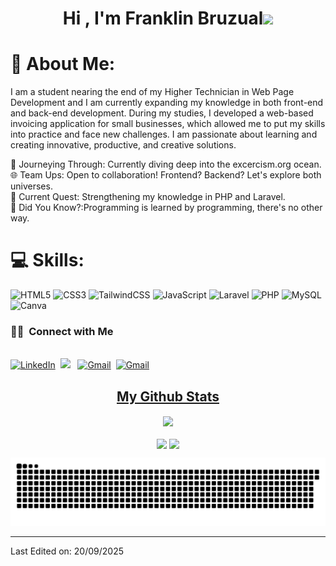 <h1 align="center"><b>Hi , I'm Franklin Bruzual</b><img src="https://media.giphy.com/media/hvRJCLFzcasrR4ia7z/giphy.gif" width="35"></h1>

# 💫 About Me:
I am a student nearing the end of my Higher Technician in Web Page Development and I am currently expanding my knowledge in both front-end and back-end development. During my studies, I developed a web-based invoicing application for small businesses, which allowed me to put my skills into practice and face new challenges. I am passionate about learning and creating innovative, productive, and creative solutions.

🚀 Journeying Through: Currently diving deep into the excercism.org ocean.<br>🌐 Team Ups: Open to collaboration! Frontend? Backend? Let's explore both universes.<br>📘 Current Quest: Strengthening my knowledge in PHP and Laravel.<br>🌟 Did You Know?:Programming is learned by programming, there's no other way.



# 💻 Skills:
![HTML5](https://img.shields.io/badge/html5-%23E34F26.svg?style=for-the-badge&logo=html5&logoColor=white) ![CSS3](https://img.shields.io/badge/css3-%231572B6.svg?style=for-the-badge&logo=css3&logoColor=white)  ![TailwindCSS](https://img.shields.io/badge/tailwindcss-%2338B2AC.svg?style=for-the-badge&logo=tailwind-css&logoColor=white) ![JavaScript](https://img.shields.io/badge/javascript-%23323330.svg?style=for-the-badge&logo=javascript&logoColor=%23F7DF1E) ![Laravel](https://img.shields.io/badge/laravel-%23FF2D20.svg?style=for-the-badge&logo=laravel&logoColor=white) ![PHP](https://img.shields.io/badge/php-%23777BB4.svg?style=for-the-badge&logo=php&logoColor=white) 
![MySQL](https://img.shields.io/badge/mysql-4479A1.svg?style=for-the-badge&logo=mysql&logoColor=white) ![Canva](https://img.shields.io/badge/Canva-%2300C4CC.svg?style=for-the-badge&logo=Canva&logoColor=white) 

<h3> 🤝🏻 &nbsp;Connect with Me </h3> 

<p>
<br>
<a href="#"><img src="https://img.shields.io/badge/linkedin-%230077B5.svg?&style=for-the-badge&logo=linkedin&logoColor=white" alt="LinkedIn" /></a>&nbsp;
<a href="#"><img src="https://img.shields.io/badge/X-%23000000.svg?style=for-the-badge&logo=X&logoColor=white" /></a>&nbsp;</a>&nbsp;
<a href="#"><img src="https://img.shields.io/badge/Instagram-%23E4405F.svg?style=for-the-badge&logo=Instagram&logoColor=white" alt="Gmail"/></a>&nbsp;
<a href="mailto:franklinbruzual2017@gmail.com?subject=Hola%20Jiji"><img src="https://img.shields.io/badge/gmail-%23D14836.svg?&style=for-the-badge&logo=gmail&logoColor=white" alt="Gmail"/></a>&nbsp;
</p>

<h2 align="center"><u>My Github Stats</u></h2>
<p align="center">
<img align="center" src="https://github-readme-stats.vercel.app/api/top-langs/?username=Frankl1nxd&layout=compact&theme=github_dark&langs_count=10&exclude_repo=kasweb">
<br>
<br>
<img align="center" src="https://github-readme-stats.vercel.app/api?username=Frankl1nxd&count_private=true&show_icons=trueline_height=21&theme=github_dark">	
<img align="center" src="https://github-readme-streak-stats.herokuapp.com/?user=Frankl1nxd&theme=holi-theme">
</p>

![snake gif](https://github.com/TekyaygilFethi/TekyaygilFethi/blob/output/github-contribution-grid-snake.svg)

-----

Last Edited on: 20/09/2025
